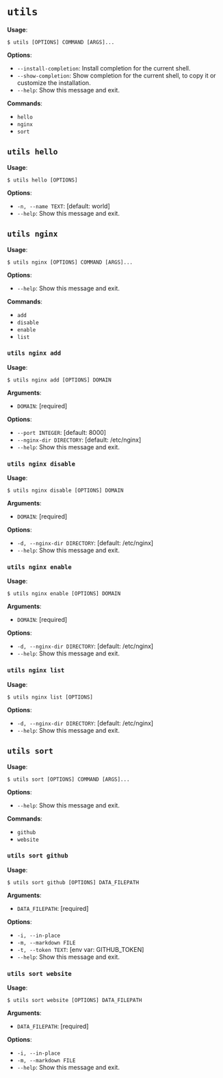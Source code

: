 # `utils`

**Usage**:

```console
$ utils [OPTIONS] COMMAND [ARGS]...
```

**Options**:

- `--install-completion`: Install completion for the current shell.
- `--show-completion`: Show completion for the current shell, to copy it or customize the installation.
- `--help`: Show this message and exit.

**Commands**:

- `hello`
- `nginx`
- `sort`

## `utils hello`

**Usage**:

```console
$ utils hello [OPTIONS]
```

**Options**:

- `-n, --name TEXT`: [default: world]
- `--help`: Show this message and exit.

## `utils nginx`

**Usage**:

```console
$ utils nginx [OPTIONS] COMMAND [ARGS]...
```

**Options**:

- `--help`: Show this message and exit.

**Commands**:

- `add`
- `disable`
- `enable`
- `list`

### `utils nginx add`

**Usage**:

```console
$ utils nginx add [OPTIONS] DOMAIN
```

**Arguments**:

- `DOMAIN`: [required]

**Options**:

- `--port INTEGER`: [default: 8000]
- `--nginx-dir DIRECTORY`: [default: /etc/nginx]
- `--help`: Show this message and exit.

### `utils nginx disable`

**Usage**:

```console
$ utils nginx disable [OPTIONS] DOMAIN
```

**Arguments**:

- `DOMAIN`: [required]

**Options**:

- `-d, --nginx-dir DIRECTORY`: [default: /etc/nginx]
- `--help`: Show this message and exit.

### `utils nginx enable`

**Usage**:

```console
$ utils nginx enable [OPTIONS] DOMAIN
```

**Arguments**:

- `DOMAIN`: [required]

**Options**:

- `-d, --nginx-dir DIRECTORY`: [default: /etc/nginx]
- `--help`: Show this message and exit.

### `utils nginx list`

**Usage**:

```console
$ utils nginx list [OPTIONS]
```

**Options**:

- `-d, --nginx-dir DIRECTORY`: [default: /etc/nginx]
- `--help`: Show this message and exit.

## `utils sort`

**Usage**:

```console
$ utils sort [OPTIONS] COMMAND [ARGS]...
```

**Options**:

- `--help`: Show this message and exit.

**Commands**:

- `github`
- `website`

### `utils sort github`

**Usage**:

```console
$ utils sort github [OPTIONS] DATA_FILEPATH
```

**Arguments**:

- `DATA_FILEPATH`: [required]

**Options**:

- `-i, --in-place`
- `-m, --markdown FILE`
- `-t, --token TEXT`: [env var: GITHUB_TOKEN]
- `--help`: Show this message and exit.

### `utils sort website`

**Usage**:

```console
$ utils sort website [OPTIONS] DATA_FILEPATH
```

**Arguments**:

- `DATA_FILEPATH`: [required]

**Options**:

- `-i, --in-place`
- `-m, --markdown FILE`
- `--help`: Show this message and exit.
